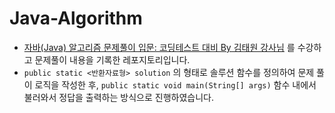 # Java-Algorithm

- [자바(Java) 알고리즘 문제풀이 입문: 코딩테스트 대비 By 김태원 강사님](https://www.inflearn.com/course/%EC%9E%90%EB%B0%94-%EC%95%8C%EA%B3%A0%EB%A6%AC%EC%A6%98-%EB%AC%B8%EC%A0%9C%ED%92%80%EC%9D%B4-%EC%BD%94%ED%85%8C%EB%8C%80%EB%B9%84) 를 수강하고 문제풀이 내용을 기록한 레포지토리입니다.
- `public static <반환자료형> solution` 의 형태로 솔루션 함수를 정의하여 문제 풀이 로직을 작성한 후, `public static void main(String[] args)` 함수 내에서 불러와서 정답을 출력하는 방식으로 진행하였습니다.
